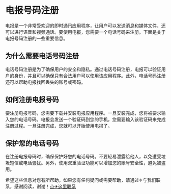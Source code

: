 # 电报号码注册

电报是一个非常受欢迎的即时通讯应用程序，让用户可以发送消息和媒体文件，还可以进行语音和视频通话。要使用电报，您需要一个电话号码来注册。下面是关于电报号码注册的一些重要信息。

## 为什么需要电话号码注册

电话号码注册是为了确保用户的安全和隐私。通过电话号码注册，电报可以验证用户的身份，并且可以确保只有合法用户可以使用该应用程序。此外，电话号码注册还可以帮助电报找回丢失的账号或密码。

## 如何注册电报号码

要注册电报号码，您需要下载并安装电报应用程序。一旦安装完成，您将被要求输入您的电话号码。电报会发送一个验证码到您的手机，您需要输入该验证码来完成注册过程。一旦注册完成，您就可以开始使用电报了。

## 保护您的电话号码

在注册电报号码时，确保保护好您的电话号码。不要轻易泄露给他人，以免遭受垃圾短信或电话骚扰。另外，使用双重验证功能可以增加您的账号安全性，避免被盗用。

希望这些信息对您有所帮助，如果您有任何疑问或需要帮助，请通过✈与我们联系，感谢阅读，谢谢！[点✈这里联系](https://jiema.k02.cc)